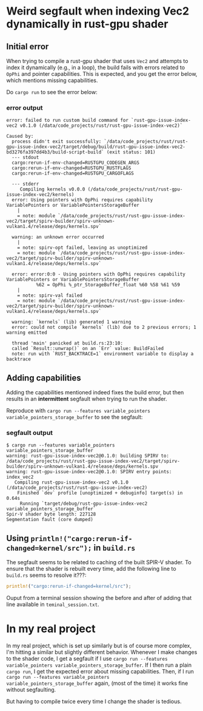 # Weird segfault when indexing Vec2 dynamically in rust-gpu shader

## Initial error
When trying to compile a rust-gpu shader that uses `Vec2` and attempts to index it dynamically (e.g., in a loop), the build fails with errors related to `OpPhi` and pointer capabilities. This is expected, and you get the error below, which mentions missing capabilities.

Do `cargo run` to see the error below:

### error output
```shell
error: failed to run custom build command for `rust-gpu-issue-index-vec2 v0.1.0 (/data/code_projects/rust/rust-gpu-issue-index-vec2)`

Caused by:
  process didn't exit successfully: `/data/code_projects/rust/rust-gpu-issue-index-vec2/target/debug/build/rust-gpu-issue-index-vec2-bd3276fa397dd4b3/build-script-build` (exit status: 101)
  --- stdout
  cargo:rerun-if-env-changed=RUSTGPU_CODEGEN_ARGS
  cargo:rerun-if-env-changed=RUSTGPU_RUSTFLAGS
  cargo:rerun-if-env-changed=RUSTGPU_CARGOFLAGS

  --- stderr
     Compiling kernels v0.0.0 (/data/code_projects/rust/rust-gpu-issue-index-vec2/kernels)
  error: Using pointers with OpPhi requires capability VariablePointers or VariablePointersStorageBuffer
    |
    = note: module `/data/code_projects/rust/rust-gpu-issue-index-vec2/target/spirv-builder/spirv-unknown-vulkan1.4/release/deps/kernels.spv`

  warning: an unknown error occurred
    |
    = note: spirv-opt failed, leaving as unoptimized
    = note: module `/data/code_projects/rust/rust-gpu-issue-index-vec2/target/spirv-builder/spirv-unknown-vulkan1.4/release/deps/kernels.spv`

  error: error:0:0 - Using pointers with OpPhi requires capability VariablePointers or VariablePointersStorageBuffer
           %62 = OpPhi %_ptr_StorageBuffer_float %60 %58 %61 %59
    |
    = note: spirv-val failed
    = note: module `/data/code_projects/rust/rust-gpu-issue-index-vec2/target/spirv-builder/spirv-unknown-vulkan1.4/release/deps/kernels.spv`

  warning: `kernels` (lib) generated 1 warning
  error: could not compile `kernels` (lib) due to 2 previous errors; 1 warning emitted

  thread 'main' panicked at build.rs:23:10:
  called `Result::unwrap()` on an `Err` value: BuildFailed
  note: run with `RUST_BACKTRACE=1` environment variable to display a backtrace
```

## Adding capabilities

Adding the capabilities mentioned indeed fixes the build error, but then results in an **intermittent** segfault when trying to run the shader.

Reproduce with `cargo run --features variable_pointers variable_pointers_storage_buffer` to see the segfault:

### segfault output
```shell
$ cargo run --features variable_pointers variable_pointers_storage_buffer
warning: rust-gpu-issue-index-vec2@0.1.0: building SPIRV to: /data/code_projects/rust/rust-gpu-issue-index-vec2/target/spirv-builder/spirv-unknown-vulkan1.4/release/deps/kernels.spv
warning: rust-gpu-issue-index-vec2@0.1.0: SPIRV entry points: index_vec2
   Compiling rust-gpu-issue-index-vec2 v0.1.0 (/data/code_projects/rust/rust-gpu-issue-index-vec2)
    Finished `dev` profile [unoptimized + debuginfo] target(s) in 0.64s
     Running `target/debug/rust-gpu-issue-index-vec2 variable_pointers_storage_buffer`
Spir-V shader byte length: 227128
Segmentation fault (core dumped)
```

## Using `println!("cargo:rerun-if-changed=kernel/src");` in `build.rs`
The segfault seems to be related to caching of the built SPIR-V shader. To ensure that the shader is rebuilt every time, add the following line to `build.rs` seems to resolve it???:

```rust
println!("cargo:rerun-if-changed=kernel/src");
```

Ouput from a terminal session showing the before and after of adding that line available in `teminal_session.txt`.



# In my real project
In my real project, which is set up similarly but is of course more complex, I'm hitting a similar but slightly different behavior. Whenever I make changes to the shader code, I get a segfault if I use `cargo run --features variable_pointers variable_pointers_storage_buffer`. If I then run a plain `cargo run`, I get the expected error about missing capabilities. Then, if I run `cargo run --features variable_pointers variable_pointers_storage_buffer` again, (most of the time) it works fine without segfaulting.

But having to compile twice every time I change the shader is tedious.